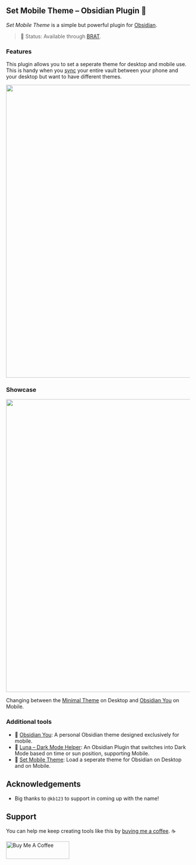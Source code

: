 ## Set Mobile Theme – Obsidian Plugin 📱
*Set Mobile Theme* is a simple but powerful plugin for [Obsidian](https://obsidian.md/).

> 🚧 Status: Available through [BRAT](https://github.com/TfTHacker/obsidian42-brat).

### Features
This plugin allows you to set a seperate theme for desktop and mobile use. This is handy when you [sync](https://forum.obsidian.md/t/meta-post-syncing-between-devices/20983) your entire vault between your phone and your desktop but want to have different themes.

<img src="https://github.com/selfire1/obsidian-set-mobile-theme/blob/main/images/overview.png?raw=true" width="800" />

### Showcase
<img src="https://github.com/selfire1/obsidian-set-mobile-theme/blob/main/images/showcase.gif?raw=true" width="800" />

Changing between the [Minimal Theme](https://github.com/kepano/obsidian-minimal) on Desktop and [Obsidian You](https://github.com/selfire1/obsidian-you-theme) on Mobile.

### Additional tools
* 🎨 [Obsidian You](https://github.com/selfire1/obsidian-you-theme): A personal Obsidian theme designed exclusively for mobile.
* 🌝 [Luna – Dark Mode Helper](https://github.com/selfire1/obsidian-luna-dark-mode): An Obsidian Plugin that switches into Dark Mode based on time or sun position, supporting Mobile.
* 📱 [Set Mobile Theme](https://github.com/selfire1/obsidian-set-mobile-theme): Load a seperate theme for Obsidian on Desktop and on Mobile.

## Acknowledgements
* Big thanks to `@kb123` to support in coming up with the name!

## Support
You can help me keep creating tools like this by [buying me a coffee](https://www.buymeacoffee.com/joschua).  ☕️

<a href="https://www.buymeacoffee.com/joschua" target="_blank"><img src="https://cdn.buymeacoffee.com/buttons/v2/default-yellow.png" alt="Buy Me A Coffee" height= "48" width="173"></a>